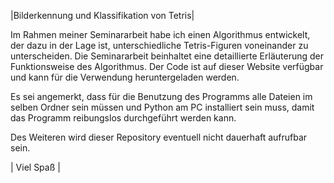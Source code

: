 |Bilderkennung und Klassifikation von Tetris|    

Im Rahmen meiner Seminararbeit habe ich einen Algorithmus entwickelt, der dazu in der Lage ist, unterschiedliche Tetris-Figuren voneinander zu unterscheiden. Die Seminararbeit beinhaltet eine detaillierte Erläuterung der Funktionsweise des Algorithmus. 
Der Code ist auf dieser Website verfügbar und kann für die Verwendung heruntergeladen werden.

Es sei angemerkt, dass für die Benutzung des Programms alle Dateien im selben Ordner sein müssen und Python am PC installiert sein muss, damit das Programm reibungslos durchgeführt werden kann.

Des Weiteren wird dieser Repository eventuell nicht dauerhaft aufrufbar sein.

|                Viel Spaß                  |   
